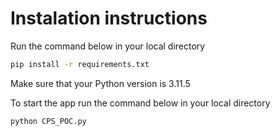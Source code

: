 # Instalation instructions
Run the command below in your local directory
```bash
pip install -r requirements.txt
```
Make sure that your Python version is 3.11.5

To start the app run the command below in your local directory
```bash
python CPS_POC.py
```
